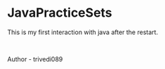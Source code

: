 # JavaPracticeSets

This is my first interaction with java after the restart.

<br>

Author - trivedi089
